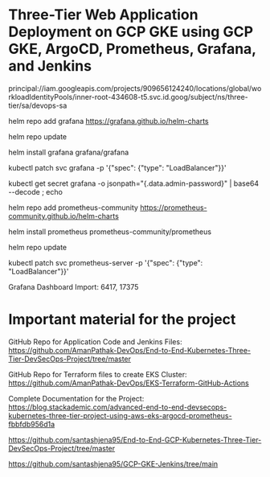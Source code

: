 # Three-Tier Web Application Deployment on GCP GKE using GCP GKE, ArgoCD, Prometheus, Grafana, and Jenkins

principal://iam.googleapis.com/projects/909656124240/locations/global/workloadIdentityPools/inner-root-434608-t5.svc.id.goog/subject/ns/three-tier/sa/devops-sa


helm repo add grafana https://grafana.github.io/helm-charts

helm repo update

helm install grafana grafana/grafana

kubectl patch svc grafana -p '{"spec": {"type": "LoadBalancer"}}'

kubectl get secret grafana -o jsonpath="{.data.admin-password}" | base64 --decode ; echo


helm repo add prometheus-community https://prometheus-community.github.io/helm-charts

helm install prometheus prometheus-community/prometheus

helm repo update

kubectl patch svc prometheus-server -p '{"spec": {"type": "LoadBalancer"}}'

Grafana Dashboard Import: 6417, 17375


# Important material for the project

GitHub Repo for Application Code and Jenkins Files: https://github.com/AmanPathak-DevOps/End-to-End-Kubernetes-Three-Tier-DevSecOps-Project/tree/master

GitHub Repo for Terraform files to create EKS Cluster: https://github.com/AmanPathak-DevOps/EKS-Terraform-GitHub-Actions

Complete Documentation for the Project: https://blog.stackademic.com/advanced-end-to-end-devsecops-kubernetes-three-tier-project-using-aws-eks-argocd-prometheus-fbbfdb956d1a

https://github.com/santashjena95/End-to-End-GCP-Kubernetes-Three-Tier-DevSecOps-Project/tree/master

https://github.com/santashjena95/GCP-GKE-Jenkins/tree/main